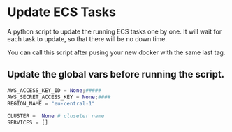 # Update ECS Tasks

A python script to update the running ECS tasks one by one.
It will wait for each task to update, so that there will be no down time.

You can call this script after pusing your new docker with the same last tag.



## Update the global vars before running the script.

```python
AWS_ACCESS_KEY_ID = None;#####
AWS_SECRET_ACCESS_KEY = None;####
REGION_NAME = "eu-central-1"

CLUSTER =  None # cluseter name
SERVICES = [] 
```
